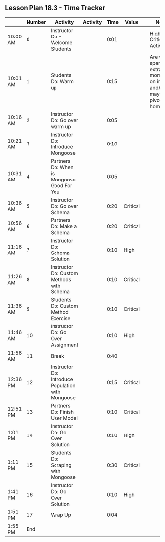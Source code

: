 ## Lesson Plan 18.3 - Time Tracker

|          | Number | Activity                                          | Activity | Time | Value    |     | Notes                                                                           |
| -------- | ------ | ------------------------------------------------- | -------- | ---- | -------- | --- | ------------------------------------------------------------------------------- |
| 10:00 AM | 0      | Instructor Do - Welcome Students                  |          | 0:01 |          |     | High or Critical Activities:                                                    |
| 10:01 AM | 1      | Students Do: Warm up                              |          | 0:15 |          |     | Are worth spending extra moments on in class and/or may be pivotal to homework. |
| 10:16 AM | 2      | Instructor Do: Go over warm up                    |          | 0:05 |          |     |                                                                                 |
| 10:21 AM | 3      | Instructor Do: Introduce Mongoose                 |          | 0:10 |          |     |                                                                                 |
| 10:31 AM | 4      | Partners Do: When is Mongoose Good For You        |          | 0:05 |          |     |                                                                                 |
| 10:36 AM | 5      | Instructor Do: Go over Schema                     |          | 0:20 | Critical |     |                                                                                 |
| 10:56 AM | 6      | Partners Do: Make a Schema                        |          | 0:20 | Critical |     |                                                                                 |
| 11:16 AM | 7      | Instructor Do: Schema Solution                    |          | 0:10 | High     |     |                                                                                 |
| 11:26 AM | 8      | Instructor Do: Custom Methods with Schema         |          | 0:10 | Critical |     |                                                                                 |
| 11:36 AM | 9      | Students Do: Custom Method Exercise               |          | 0:10 | Critical |     |                                                                                 |
| 11:46 AM | 10     | Instructor Do: Go Over Assignment                 |          | 0:10 | High     |     |                                                                                 |
| 11:56 AM | 11     | Break                                             |          | 0:40 |          |     |                                                                                 |
| 12:36 PM | 12     | Instructor Do: Introduce Population with Mongoose |          | 0:15 | Critical |     |                                                                                 |
| 12:51 PM | 13     | Partners Do: Finish User Model                    |          | 0:10 | Critical |     |                                                                                 |
| 1:01 PM  | 14     | Instructor Do: Go Over Solution                   |          | 0:10 | High     |     |                                                                                 |
| 1:11 PM  | 15     | Students Do: Scraping with Mongoose               |          | 0:30 | Critical |     |                                                                                 |
| 1:41 PM  | 16     | Instructor Do: Go Over Solution                   |          | 0:10 | High     |     |                                                                                 |
| 1:51 PM  | 17     | Wrap Up                                           |          | 0:04 |          |     |                                                                                 |
| 1:55 PM  | End    |                                                   |          |      |          |     |                                                                                 |
